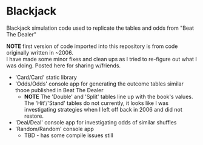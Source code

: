 # Blackjack 

Blackjack simulation code used to replicate the tables and odds from "Beat The Dealer"

**NOTE** first version of code imported into this repository is from code originally written in ~2006.  
I have made some minor fixes and clean ups as I tried to re-figure out what I was doing.  Posted here for sharing w/friends.

* 'Card/Card' static library
* 'Odds/Odds' console app for generating the outcome tables similar thooe published in Beat The Dealer
  * **NOTE** The 'Double' and 'Split' tables line up with the book's values.  The 'Hit'/'Stand' tables do not currently, it looks like I was investigating strategies when I left off back in 2006 and did not restore.
* 'Deal/Deal' console app for investigating odds of similar shuffles
* 'Random/Random' console app
  * TBD - has some compile issues still

